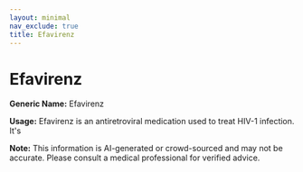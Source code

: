 ```yaml
---
layout: minimal
nav_exclude: true
title: Efavirenz
---
```


# Efavirenz

**Generic Name:** Efavirenz

**Usage:** Efavirenz is an antiretroviral medication used to treat HIV-1 infection. It's

**Note:** This information is AI-generated or crowd-sourced and may not be accurate. Please consult a medical professional for verified advice.